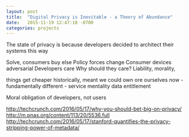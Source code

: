 ```yaml
---
layout: post
title:  "Digital Privacy is Inevitable - a Theory of Abundance"
date:   2015-11-19 12:47:18 -0700
categories: projects
---
```


The state of privacy is because developers decided to architect their systems this way

Solve, consumers buy else
Policy forces change
Consumer devices adversarial
Developers care
Why should they care? Liability, morality,

things get cheaper
  historically, meant we could own ore ourselves
  now - fundamentally different - service mentality
    data entitlement

Moral obligation of developers, not users
[](http://robindoherty.com/2016/01/06/nothing-to-hide.html)

[](https://z.cash/blog/helloworld.html)

http://techcrunch.com/2016/05/17/why-you-should-bet-big-on-privacy/
http://m.pnas.org/content/113/20/5536.full
http://techcrunch.com/2016/05/17/stanford-quantifies-the-privacy-stripping-power-of-metadata/

